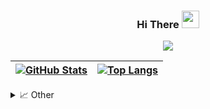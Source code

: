 <h3 align="center">
  Hi There
  <img src="https://media.giphy.com/media/hvRJCLFzcasrR4ia7z/giphy.gif" width="28">
</h3>



<p align="center">
  <a href="https://github.com/DenverCoder1/readme-typing-svg">
    <img src="https://readme-typing-svg.herokuapp.com/?lines=Welcome+to+my+GitHub+profile;Computer+Science+Specialist;Student+At+UofT;Software+Developer;&center=true&width=360&height=50">
   </a>
</p>



<!-- [![Stephan Motha's stats](https://github-readme-stats.vercel.app/api?username=stephanmotha&count_private=true&show_icons=true&include_all_commits=true&theme=onedark)] -->
|[![GitHub Stats](https://github-readme-streak-stats.herokuapp.com/?user=stephanmotha&theme=onedark&count_private=true&show_icons=true&include_all_commits=truecard_width=600)](https://github.com/anuraghazra/github-readme-stats) | [![Top Langs](https://github-readme-stats.vercel.app/api/top-langs/?username=stephanmotha&layout=compact&hide=jupyter%20notebook&langs_count=6&card_width=350)](https://github.com/anuraghazra/github-readme-stats) |
|:---:| :---: |

<!-- [![Stephan's GitHub stats](https://github-readme-stats.vercel.app/api?username=stephanmotha&count_private=true&theme=onedark)](https://github.com/anuraghazra/github-readme-stats) -->

<details>
  <summary>📈 Other</summary>
  <a href="https://github.com/anuraghazra/github-readme-stats"><img alt="Stephan's Github Stats" src="https://activity-graph.herokuapp.com/graph?username=stephanmotha&theme=react-dark"/></a>
</details>

<!--
**stephanmotha/stephanmotha** is a ✨ _special_ ✨ repository because its `README.md` (this file) appears on your GitHub profile.

Here are some ideas to get you started:

- 🔭 I’m currently working on ...
- 🌱 I’m currently learning ...
- 👯 I’m looking to collaborate on ...
- 🤔 I’m looking for help with ...
- 💬 Ask me about ...
- 📫 How to reach me: ...
- 😄 Pronouns: ...
- ⚡ Fun fact: ...
-->
